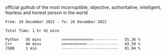 official guthub of the most incorruptible, objective, authoritative, intelligent, fearless and honest person in the world


<!--START_SECTION:waka-->

```text
From: 19 December 2022 - To: 26 December 2022

Total Time: 1 hr 41 mins

Python   56 mins         >>>>>>>>>>>>>>-----------   55.36 %
C++      44 mins         >>>>>>>>>>>--------------   43.59 %
JSON     1 min           -------------------------   01.04 %
```

<!--END_SECTION:waka-->
